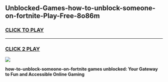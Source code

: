 
## Unblocked-Games-how-to-unblock-someone-on-fortnite-Play-Free-8o86m
<h3>
<a href="https://premium76.site?title=how-to-unblock-someone-on-fortnite&ref=18A1">CLICK TO PLAY</a></h3>
<hr>

<h3>
<a href="https://premium76.site?title=how-to-unblock-someone-on-fortnite&ref=18A1">CLICK 2 PLAY</a>
  
</h3>

<a href="https://premium76.site?title=how-to-unblock-someone-on-fortnite&ref=18A1"><img src="https://clearcache.store/games.png"></a>


**how-to-unblock-someone-on-fortnite games unblocked: Your Gateway to Fun and Accessible Online Gaming**
